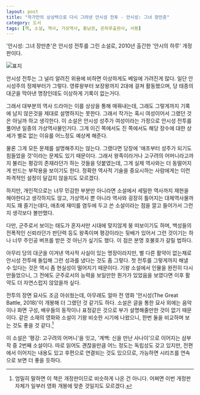 ```yaml
---
layout: post
title: "작가만의 상상력으로 다시 그려낸 안시성 전투 - 안시성: 그녀 장만춘"
category: 도서
tags: [책, 소설, 역사, 가상역사, 홍남권, 온하루출판사, 서평]
---
```


'안시성: 그녀 장만춘'은
안시성 전투를 그린 소설로,
2010년 출간한 '안시의 하루' 개정판이다.

![표지](https://lh3.googleusercontent.com/BAuu_F-g1mKWnLgPqVoLk7NhY3aIXJACUsKDc0eAILhB_too4pUTb0W6r5beYlcB7NHchfaNbjDkXA=s480)

안시성 전투는 그 널리 알려진 위용에 비하면
이상하게도 베일에 가려진게 많다.
일단 안시성주의 정체부터가 그렇다.
영류왕부터 보장왕까지 2대에 걸쳐 활동했으며,
당 태종의 대군을 막아낸 명장인데도 이상하게 기록이 없는거다.

그래서 대부분의 역사 드라마는 이를 상상을 통해 매꿔내는데,
그래도 그렇게까지 기록에 남지 않은것을 제대로 설명하지는 못한다.
그래서 작가는 혹시 여성이어서 그랬던 것은 아닐까 하고 생각한다.
이 소설은 안시성 성주가 여성이라는 가정으로 안시성 전투를 풀어낸 일종의 가상역사물인거다.
그게 이긴 쪽에서도 진 쪽에서도 해당 장수에 대한 상세가 별로 없는 이유를 어느정도 예상케 해준다.

물론 그게 모든 문제를 설명해주지는 않는다.
그랬다면 당장에 '애초부터 성주가 되기도 힘들었을 것'이라는 문제도 있기 때문이다.
그래서 왕족이라거나 고구려의 어머니라고까지 불리는 평강의 존재라던가 하는 것들을 덧붙였는데,
그게 실제 역사와는 더 동떨어지게 만드는 부작용을 보이기도 한다.
정확한 역사적 기술을 중요시하는 사람에게는 이런 파격적인 설정이 달갑지 않을지도 모르겠다.

하지만, 개인적으로는 너무 민감한 부분만 아니라면 소설에서 세밀한 역사까지 재현을 해야한다고 생각하지도 않고,
가상역사 뿐 아니라 역사와 굉장히 틀어지는 대체역사물까지도 꽤 즐기는데다,
애초에 재미를 염두에 두고 쓴 소설이라는 점을 깔고 들어가서 그런지
생각보다 볼만했다.

다만, 군주로서 보이는 태도가 혼자서만 시대에 맞지않게 붕 떠보이기도 하며,
백성들의 전폭적인 신뢰라던가 판단력 등도
왕족이며 평강이라는 뒷배가 있어서 그런 것이기는 하나
너무 주인공 버프를 받은 것 아닌가 싶기도 했다.
이 점은 분명 호불호가 갈릴 법하다.

아무리 당의 대군을 이겨낸 역사적 사실이 있는 명장이라지만,
별 다른 활약이 없는채로 안시성 전투에 돌입해 그런 성과를 냈다는 것도 좀 그렇다.
첫 전투를 그렇게까지 해낼 수 있다는 것은 역시 좀 현실성이 떨어지기 때문이다.
기왕 소설에서 인물을 완전히 다시 만들었으니,
그 전에도 군주로서의 능력을 보일만한 뭔가가 있었음을 보였다면
이후 활약도 더 자연스럽지 않았을까 싶다.

전투의 장면 묘사도 조금 아쉬웠는데,
아무래도 얼마 전 영화 '안시성(The Great Battle, 2018)'이 개봉해 더 그랬던 것 같기도 하다.
소설은 글을 통한 묘사 외에는
음악이나 화면 구성, 배우들의 동작이나 표정같은 것으로 부가 설명해줄만한 것이 없기 때문이다.
같은 소재의 영화와 소설이 기왕 비슷한 시기에 나왔으니,
한번 둘을 비교하며 보는 것도 좋을 것 같다.[^1]

[^1]: 엄밀히 말하면 이 책은 개정판이므로 비슷하게 나온 건 아니다. 어쩌면 이번 개정판 자체가 일부러 영화 개봉에 맞춘 것일지도 모르겠다.

이 소설은 '평강: 고구려의 어머니'을 잇고,
'계백: 신을 만난 사나이'으로 이어지는 삼부작 중 2번째 소설이다.
따로 읽어도 괜찮을만큼 어느 정도는 독립성도 갖고 있지만,
전편에서 이어지는 내용도 있고 후편으로 연결되는 것도 있으므로,
가능하면 시리즈를 연속으로 보면 더 좋을 듯하다.
